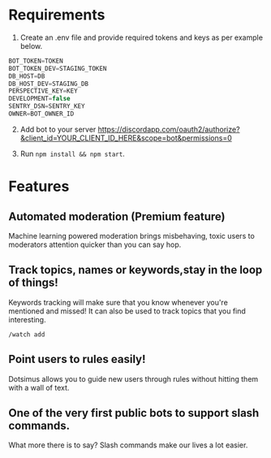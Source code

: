 # Requirements

1. Create an .env file and provide required tokens and keys as per example below.

```js
BOT_TOKEN=TOKEN
BOT_TOKEN_DEV=STAGING_TOKEN
DB_HOST=DB
DB_HOST_DEV=STAGING_DB
PERSPECTIVE_KEY=KEY
DEVELOPMENT=false
SENTRY_DSN=SENTRY_KEY
OWNER=BOT_OWNER_ID
```

2. Add bot to your server https://discordapp.com/oauth2/authorize?&client_id=YOUR_CLIENT_ID_HERE&scope=bot&permissions=0

3. Run `npm install && npm start`.

# Features
## Automated moderation (Premium feature)
Machine learning powered moderation brings misbehaving, toxic users to moderators attention quicker than you can say hop.

## Track topics, names or keywords,stay in the loop of things!
Keywords tracking will make sure that you know whenever you're mentioned and missed! It can also be used to track topics that you find interesting.

  
`/watch add`

## Point users to rules easily!
Dotsimus allows you to guide new users through rules without hitting them with a wall of text.

## One of the very first public bots to support slash commands.
What more there is to say? Slash commands make our lives a lot easier.
